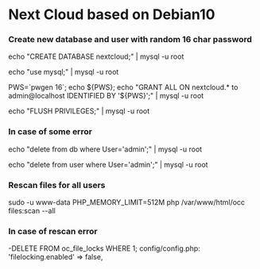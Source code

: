 # Next Cloud based on Debian10

### Create new database and user with random 16 char password
echo "CREATE DATABASE nextcloud;"  | mysql -u root

echo "use mysql;"  | mysql -u root

PWS=\`pwgen 16\`; echo ${PWS}; echo "GRANT ALL ON nextcloud.* to admin@localhost IDENTIFIED BY '${PWS}';"  | mysql -u root

echo "FLUSH PRIVILEGES;"  | mysql -u root

### In case of some error
echo "delete from db where User='admin';" | mysql -u root

echo "delete from user where User='admin';" | mysql -u root

### Rescan files for all users
sudo -u www-data PHP_MEMORY_LIMIT=512M php /var/www/html/occ files:scan --all

### In case of rescan error
-DELETE FROM oc_file_locks WHERE 1;
config/config.php:
'filelocking.enabled' => false,

